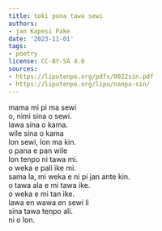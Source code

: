 ```yaml
---
title: toki pona tawa sewi
authors:
- jan Kapesi Pake
date: '2023-11-01'
tags:
- poetry
license: CC-BY-SA 4.0
sources:
- https://liputenpo.org/pdfs/0022sin.pdf
- https://liputenpo.org/lipu/nanpa-sin/
---
```


mama mi pi ma sewi  
o, nimi sina o sewi.  
lawa sina o kama.  
wile sina o kama  
lon sewi, lon ma kin.  
o pana e pan wile  
lon tenpo ni tawa mi.  
o weka e pali ike mi.  
sama la, mi weka e ni pi jan ante kin.  
o tawa ala e mi tawa ike.  
o weka e mi tan ike.  
lawa en wawa en sewi li  
sina tawa tenpo ali.  
ni o lon.